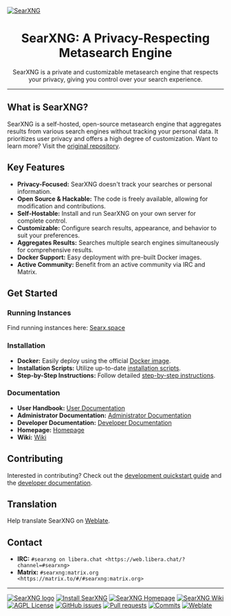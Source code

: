 [![SearXNG](https://raw.githubusercontent.com/searxng/searxng/master/client/simple/src/brand/searxng.svg)](https://docs.searxng.org/)
<div align="center">
  <h1>SearXNG: A Privacy-Respecting Metasearch Engine</h1>
  <p>SearXNG is a private and customizable metasearch engine that respects your privacy, giving you control over your search experience.</p>
</div>

<hr>

## What is SearXNG?

SearXNG is a self-hosted, open-source metasearch engine that aggregates results from various search engines without tracking your personal data. It prioritizes user privacy and offers a high degree of customization.  Want to learn more? Visit the [original repository](https://github.com/searxng/searxng).

## Key Features

*   **Privacy-Focused:**  SearXNG doesn't track your searches or personal information.
*   **Open Source & Hackable:**  The code is freely available, allowing for modification and contributions.
*   **Self-Hostable:** Install and run SearXNG on your own server for complete control.
*   **Customizable:** Configure search results, appearance, and behavior to suit your preferences.
*   **Aggregates Results:**  Searches multiple search engines simultaneously for comprehensive results.
*   **Docker Support:** Easy deployment with pre-built Docker images.
*   **Active Community:** Benefit from an active community via IRC and Matrix.

## Get Started

### Running Instances
Find running instances here: [Searx.space](https://searx.space)

### Installation

*   **Docker:** Easily deploy using the official [Docker image](https://github.com/searxng/searxng-docker).
*   **Installation Scripts:** Utilize up-to-date [installation scripts](https://docs.searxng.org/admin/installation-scripts.html).
*   **Step-by-Step Instructions:** Follow detailed [step-by-step instructions](https://docs.searxng.org/admin/installation-searxng.html).

### Documentation

*   **User Handbook:** [User Documentation](https://docs.searxng.org/user)
*   **Administrator Documentation:** [Administrator Documentation](https://docs.searxng.org/admin/index.html)
*   **Developer Documentation:** [Developer Documentation](https://docs.searxng.org/dev/index.html)
*   **Homepage:** [Homepage](https://docs.searxng.org/)
*   **Wiki:** [Wiki](https://github.com/searxng/searxng/wiki)

## Contributing

Interested in contributing? Check out the [development quickstart guide](https://docs.searxng.org/dev/quickstart.html) and the [developer documentation](https://docs.searxng.org/dev/index.html).

## Translation

Help translate SearXNG on [Weblate](https://translate.codeberg.org/projects/searxng/searxng/).

## Contact

*   **IRC:** `#searxng on libera.chat <https://web.libera.chat/?channel=#searxng>`
*   **Matrix:** `#searxng:matrix.org <https://matrix.to/#/#searxng:matrix.org>`

<hr>

[![SearXNG logo](https://raw.githubusercontent.com/searxng/searxng/master/client/simple/src/brand/searxng-wordmark.svg)](https://docs.searxng.org/)
[![Install SearXNG](https://img.shields.io/badge/-install-blue)](https://docs.searxng.org/admin/installation.html)
[![SearXNG Homepage](https://img.shields.io/badge/-homepage-blue)](https://docs.searxng.org/)
[![SearXNG Wiki](https://img.shields.io/badge/-wiki-blue)](https://github.com/searxng/searxng/wiki)
[![AGPL License](https://img.shields.io/badge/license-AGPL-blue.svg)](https://github.com/searxng/searxng/blob/master/LICENSE)
[![GitHub issues](https://img.shields.io/github/issues/searxng/searxng?color=yellow&label=issues)](https://github.com/searxng/searxng/issues)
[![Pull requests](https://img.shields.io/github/issues-pr-raw/searxng/searxng?color=yellow&label=PR)](https://github.com/searxng/searxng/pulls)
[![Commits](https://img.shields.io/github/commit-activity/y/searxng/searxng?color=yellow&label=commits)](https://github.com/searxng/searxng/commits/master)
[![Weblate](https://translate.codeberg.org/widgets/searxng/-/searxng/svg-badge.svg)](https://translate.codeberg.org/projects/searxng/)